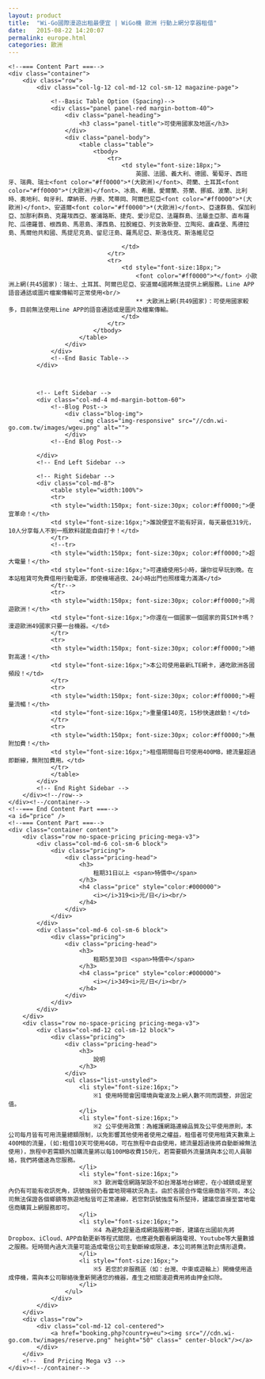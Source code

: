 ```yaml
---
layout: product
title:  "Wi-Go國際漫遊出租最便宜 | WiGo機 歐洲 行動上網分享器租借"
date:   2015-08-22 14:20:07
permalink: europe.html
categories: 歐洲
---
```


    <!--=== Content Part ===-->
    <div class="container">		
    	<div class="row">
			<div class="col-lg-12 col-md-12 col-sm-12 magazine-page">
                
                <!--Basic Table Option (Spacing)-->
                <div class="panel panel-red margin-bottom-40">
                    <div class="panel-heading">
                        <h3 class="panel-title">可使用國家及地區</h3>
                    </div>
                    <div class="panel-body">
                        <table class="table">
                            <tbody>
                                <tr>
                                    <td style="font-size:18px;">
	                                    英國、法國、義大利、德國、葡萄牙、西班牙、瑞典、瑞士<font color="#ff0000">*(大歐洲)</font>、荷蘭、土耳其<font color="#ff0000">*(大歐洲)</font>、冰島、希臘、愛爾蘭、芬蘭、挪威、波蘭、比利時、奧地利、匈牙利、摩納哥、丹麥、梵蒂岡、阿爾巴尼亞<font color="#ff0000">*(大歐洲)</font>、安道爾<font color="#ff0000">*(大歐洲)</font>、亞速群島、保加利亞、加那利群島、克羅埃西亞、塞浦路斯、捷克、愛沙尼亞、法羅群島、法屬圭亞那、直布羅陀、瓜德羅普、根西島、馬恩島、澤西島、拉脫維亞、列支敦斯登、立陶宛、盧森堡、馬德拉島、馬爾他共和國、馬提尼克島、留尼汪島、羅馬尼亞、斯洛伐克、斯洛維尼亞
	                                    
                                    </td>
                                </tr>
                                <tr>
                                    <td style="font-size:18px;">
	                                    <font color="#ff0000">*</font> 小歐洲上網(共45國家)：瑞士、土耳其、阿爾巴尼亞、安道爾4國將無法提供上網服務。Line APP語音通話或圖片檔案傳輸可正常使用<br/>
	                                    ** 大歐洲上網(共49國家)：可使用國家較多，目前無法使用Line APP的語音通話或是圖片及檔案傳輸。
                                    </td>
                                </tr>
                            </tbody>
                        </table>
                    </div>                      
                </div>
                <!--End Basic Table-->
            </div>

    	
    	
            <!-- Left Sidebar -->
        	<div class="col-md-4 md-margin-bottom-60">
                <!--Blog Post-->        
                    <div class="blog-img">
                        <img class="img-responsive" src="//cdn.wi-go.com.tw/images/wgeu.png" alt="">
                    </div>
                <!--End Blog Post-->        

            </div>
            <!-- End Left Sidebar -->

            <!-- Right Sidebar -->
            <div class="col-md-8">
                <table style="width:100%">
				<tr>
				<th style="width:150px; font-size:30px; color:#ff0000;">便宜革命！</th>
				<td style="font-size:16px;">誰說便宜不能有好貨，每天最低319元，10人分享每人不到一瓶飲料就能自由打卡！</td>
				</tr>
				<!--tr>
				<th style="width:150px; font-size:30px; color:#ff0000;">超大電量！</th>
				<td style="font-size:16px;">可連續使用5小時，讓你從早玩到晚。在本站租賃可免費借用行動電源，即使機場過夜、24小時出門也照樣電力滿滿</td>
				</tr-->
				<tr>
				<th style="width:150px; font-size:30px; color:#ff0000;">周遊歐洲！</th>
				<td style="font-size:16px;">你還在一個國家一個國家的買SIM卡嗎？漫遊歐洲49國家只要一台機器。</td>
				</tr>
				<tr>
				<th style="width:150px; font-size:30px; color:#ff0000;">絕對高速！</th>
				<td style="font-size:16px;">本公司使用最新LTE網卡，通吃歐洲各國頻段！</td>
				</tr>
				<tr>
				<th style="width:150px; font-size:30px; color:#ff0000;">輕量流暢！</th>
				<td style="font-size:16px;">重量僅140克，15秒快速啟動！</td>
				</tr>
				<tr>
				<th style="width:150px; font-size:30px; color:#ff0000;">無附加費！</th>
				<td style="font-size:16px;">租借期間每日可使用400MB，總流量超過即斷線，無附加費用。</td>
				</tr>
				</table>
            </div>
            <!-- End Right Sidebar -->
        </div><!--/row-->        
    </div><!--/container-->		
    <!--=== End Content Part ===-->
    <a id="price" />
    <!--=== Content Part ===-->
    <div class="container content">		
        <div class="row no-space-pricing pricing-mega-v3">
            <div class="col-md-6 col-sm-6 block">
                <div class="pricing">
                    <div class="pricing-head">
                        <h3>
                            租期31日以上 <span>特價中</span>
                        </h3>
                        <h4 class="price" style="color:#000000">
                            <i></i>319<i>元/日</i><br/>
                        </h4>
                    </div>
                </div>
            </div>
            <div class="col-md-6 col-sm-6 block">
                <div class="pricing">
                    <div class="pricing-head">
                        <h3>
                            租期5至30日 <span>特價中</span>
                        </h3>
                        <h4 class="price" style="color:#000000">
                            <i></i>349<i>元/日</i><br/>
                        </h4>
                    </div>
                </div>
            </div>
        </div>
        <div class="row no-space-pricing pricing-mega-v3">
            <div class="col-md-12 col-sm-12 block">
                <div class="pricing">
                    <div class="pricing-head">
                        <h3>
                            說明
                        </h3>
                    </div>
                    <ul class="list-unstyled">
                        <li style="font-size:16px;">
							※1 使用時間會因環境與電波及上網人數不同而調整，非固定值。
                        </li>
                        <li style="font-size:16px;">
							※2 公平使用政策：為維護網路連線品質及公平使用原則，本公司每月皆有可用流量總額限制，以免影響其他使用者使用之權益，租借者可使用租賃天數乘上400MB的流量，(如:租借10天可使用4GB，可在旅程中自由使用，總流量超過後將自動斷線無法使用)，旅程中若需額外加購流量將以每100MB收費150元，若需要額外流量請與本公司人員聯絡，我們將儘速為您服務。
                        </li>
                        <li style="font-size:16px;">
							※3 歐洲電信網路架設不如台灣基地台綿密，在小城鎮或是室內仍有可能有收訊死角，訊號強弱仍看當地現場狀況為主。由於各國合作電信廠商皆不同，本公司無法保證各個鄉鎮等旅遊地點皆可正常連線，若您對訊號強度有所堅持，建議您直接至當地電信商購買上網服務即可。
                        </li>
                        <li style="font-size:16px;">
							※4 為避免超量造成網路服務中斷，建議在出國前先將Dropbox、iCloud、APP自動更新等程式關閉，也應避免觀看網路電視、Youtube等大量數據之服務。短時間內過大流量可能造成電信公司主動斷線或限速，本公司將無法對此情形退費。
                        </li>
                        <li style="font-size:16px;">
							※5 若您於非服務區（如：台灣、中東或遊輪上）開機使用造成停機，需與本公司聯絡後重新開通您的機器，產生之相關漫遊費用將由押金扣除。
                        </li>
                    </ul>
                </div>
            </div>
        </div>
        <div class="row">
		    <div class="col-md-12 col-centered">
				<a href="booking.php?country=eu"><img src="//cdn.wi-go.com.tw/images/reserve.png" height="50" class=" center-block"/></a>
		    </div>
		</div>
        <!--  End Pricing Mega v3 -->
	</div><!--/container-->		
    